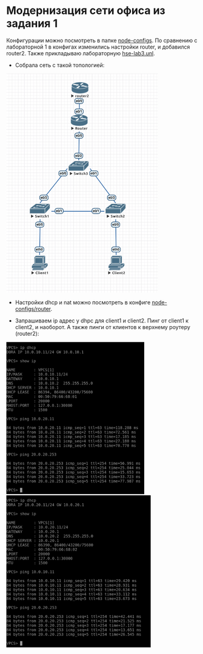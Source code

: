 # Модернизация сети офиса из задания 1

Конфигурации можно посмотреть в папке [node-configs](node-configs). По сравнению с лабораторной 1 в конфигах изменились настройки router, и добавился router2. Также прикладываю лабораторную [hse-lab3.unl](hse-lab3.unl).

- Собрала сеть с такой топологией:

<img src="images/topology.png" width="400">

- Настройки dhcp и nat можно посмотреть в конфиге [node-configs/router](node-configs/router).

- Запрашиваем ip адрес у dhpc для client1 и client2. Пинг от client1 к client2, и наоборот. А также пинги от клиентов к верхнему роутеру (router2):

<img src="images/ping-1.png" height="400"> <img src="images/ping-2.png" height="400">
